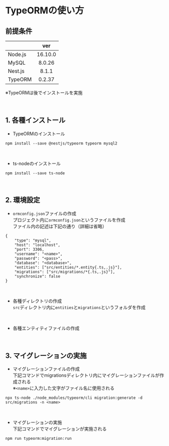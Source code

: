 # TypeORMの使い方
## 前提条件
|         |ver      |
|---------|:-------:|
| Node.js | 16.10.0 |
| MySQL   | 8.0.26  |
| Nest.js | 8.1.1   |
| TypeORM | 0.2.37  |

※TypeORMは後でインストールを実施

<br>

## 1. 各種インストール
- TypeORMのインストール  
```
npm install --save @nestjs/typeorm typeorm mysql2
```

<br>

- ts-nodeのインストール  
```
npm install --save ts-node
```
<br>

## 2. 環境設定
- `ormconfig.json`ファイルの作成  
  プロジェクト内に`ormconfig.json`というファイルを作成  
  ファイル内の記述は下記の通り（詳細は省略）
```
{
    "type": "mysql",
    "host": "localhost",
    "port": 3306,
    "username": "<name>",
    "password": "<pass>",
    "database": "<database>",
    "entities": ["src/entities/*.entity{.ts,.js}"],
    "migrations": ["src/migrations/*{.ts,.js}"],
    "synchronize": false
}
```

<br>

- 各種ディレクトリの作成  
  `src`ディレクトリ内に`entities`と`migrations`というフォルダを作成

<br>

- 各種エンティティファイルの作成

<br>

## 3. マイグレーションの実施
- マイグレーションファイルの作成  
下記コマンドでmigrationsディレクトリ内にマイグレーションファイルが作成される  
※`<name>`に入力した文字がファイル名に使用される
```
npx ts-node ./node_modules/typeorm/cli migration:generate -d src/migrations -n <name>
```

<br>

- マイグレーションの実施  
下記コマンドでマイグレーションが実施される
```
npm run typeorm:migration:run
```
